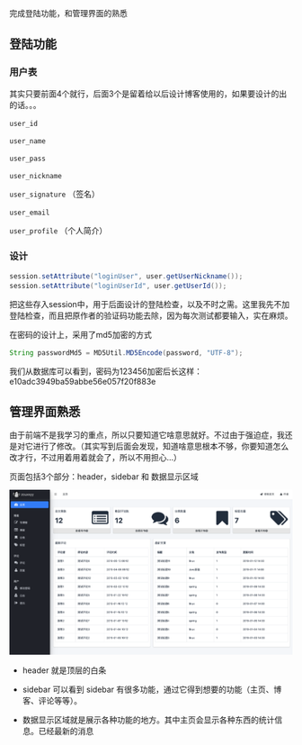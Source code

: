 
完成登陆功能，和管理界面的熟悉

## 登陆功能

### 用户表

其实只要前面4个就行，后面3个是留着给以后设计博客使用的，如果要设计的出的话。。。

  `user_id` 
  
  `user_name` 
  
  `user_pass` 
  
  `user_nickname` 
  
  `user_signature` （签名）
  
  `user_email` 

  `user_profile` （个人简介）
  
 
### 设计
 

```java
session.setAttribute("loginUser", user.getUserNickname());
session.setAttribute("loginUserId", user.getUserId());
```
把这些存入session中，用于后面设计的登陆检查，以及不时之需。这里我先不加登陆检查，而且把原作者的验证码功能去除，因为每次测试都要输入，实在麻烦。

在密码的设计上，采用了md5加密的方式

```java
String passwordMd5 = MD5Util.MD5Encode(password, "UTF-8");
```

我们从数据库可以看到，密码为123456加密后长这样：e10adc3949ba59abbe56e057f20f883e

## 管理界面熟悉

由于前端不是我学习的重点，所以只要知道它啥意思就好。不过由于强迫症，我还是对它进行了修改。（其实写到后面会发现，知道啥意思根本不够，你要知道怎么改才行，不过用着用着就会了，所以不用担心...）

页面包括3个部分：header，sidebar 和 数据显示区域

![首页](../image/index.png)


- header 就是顶层的白条


- sidebar 可以看到 sidebar 有很多功能，通过它得到想要的功能（主页、博客、评论等等）。

- 数据显示区域就是展示各种功能的地方。其中主页会显示各种东西的统计信息。已经最新的消息





